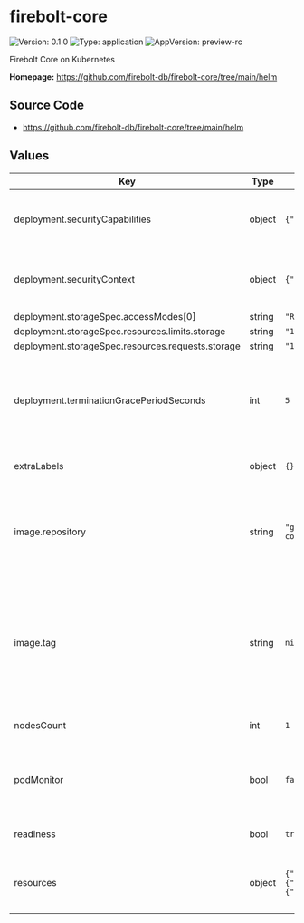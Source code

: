 # firebolt-core

![Version: 0.1.0](https://img.shields.io/badge/Version-0.1.0-informational?style=flat-square) ![Type: application](https://img.shields.io/badge/Type-application-informational?style=flat-square) ![AppVersion: preview-rc](https://img.shields.io/badge/AppVersion-preview--rc-informational?style=flat-square)

Firebolt Core on Kubernetes

**Homepage:** <https://github.com/firebolt-db/firebolt-core/tree/main/helm>

## Source Code

* <https://github.com/firebolt-db/firebolt-core/tree/main/helm>

## Values

| Key | Type | Default | Description |
|-----|------|---------|-------------|
| deployment.securityCapabilities | object | `{"add":["IPC_LOCK","SYS_NICE"]}` | security capabilities which will be used by each pod |
| deployment.securityContext | object | `{"readOnlyRootFilesystem":false}` | security context which will be used by each pod |
| deployment.storageSpec.accessModes[0] | string | `"ReadWriteOnce"` |  |
| deployment.storageSpec.resources.limits.storage | string | `"1Gi"` |  |
| deployment.storageSpec.resources.requests.storage | string | `"1Gi"` |  |
| deployment.terminationGracePeriodSeconds | int | `5` | give a few seconds of grace time on shutdown to allow queries to finish |
| extraLabels | object | `{}` | extra labels to assign to each pod |
| image.repository | string | `"ghcr.io/firebolt-db/firebolt-core"` | use a custom ECR repository to pull the Docker image used by the pods |
| image.tag | string | `nil` | use a custom Docker image tag; when unspecified the app version from chart will be used instead |
| nodesCount | int | `1` | number of nodes to deploy |
| podMonitor | bool | `false` | deploy a PodMonitor for Prometheus metrics scraping |
| readiness | bool | `true` | readiness check on each pod |
| resources | object | `{"limits":{"memory":"4Gi"},"requests":{"cpu":"1","memory":"4Gi"}}` | resources for each pod; at least 1 core is advised |

